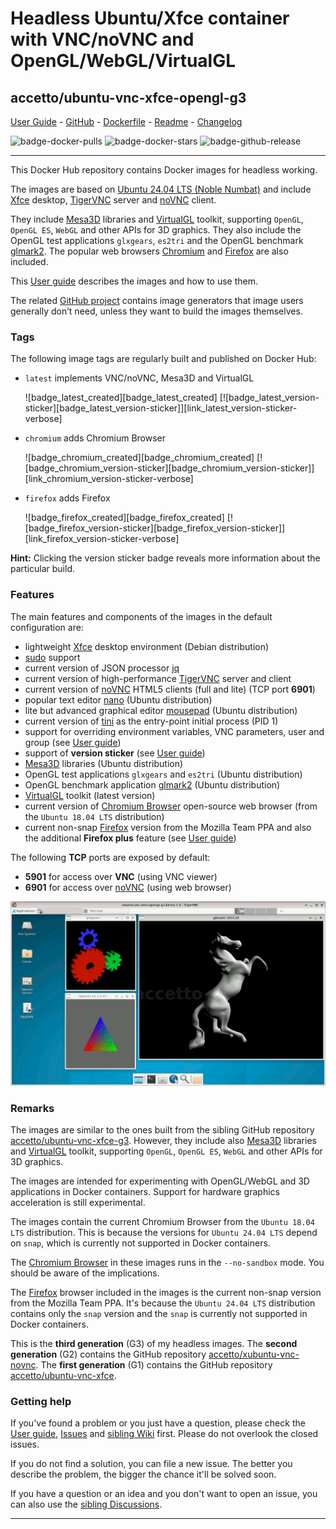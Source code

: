 # Headless Ubuntu/Xfce container with VNC/noVNC and OpenGL/WebGL/VirtualGL

## accetto/ubuntu-vnc-xfce-opengl-g3

[User Guide][this-user-guide] - [GitHub][this-github] - [Dockerfile][this-dockerfile] - [Readme][this-readme-full] - [Changelog][this-changelog]

![badge-docker-pulls][badge-docker-pulls]
![badge-docker-stars][badge-docker-stars]
![badge-github-release][badge-github-release]

***

This Docker Hub repository contains Docker images for headless working.

The images are based on [Ubuntu 24.04 LTS (Noble Numbat)][docker-ubuntu] and include [Xfce][xfce] desktop, [TigerVNC][tigervnc] server and [noVNC][novnc] client.

They include [Mesa3D][mesa3d] libraries and [VirtualGL][virtualgl] toolkit, supporting `OpenGL`, `OpenGL ES`, `WebGL` and other APIs for 3D graphics.
They also include the OpenGL test applications `glxgears`, `es2tri` and the OpenGL benchmark [glmark2][glmark2].
The popular web browsers [Chromium][chromium] and [Firefox][firefox] are also included.

This [User guide][this-user-guide] describes the images and how to use them.

The related [GitHub project][this-github] contains image generators that image users generally don’t need, unless they want to build the images themselves.

### Tags

The following image tags are regularly built and published on Docker Hub:

<!-- markdownlint-disable MD052 -->

- `latest` implements VNC/noVNC, Mesa3D and VirtualGL

    ![badge_latest_created][badge_latest_created]
    [![badge_latest_version-sticker][badge_latest_version-sticker]][link_latest_version-sticker-verbose]

- `chromium` adds Chromium Browser

    ![badge_chromium_created][badge_chromium_created]
    [![badge_chromium_version-sticker][badge_chromium_version-sticker]][link_chromium_version-sticker-verbose]

- `firefox` adds Firefox

    ![badge_firefox_created][badge_firefox_created]
    [![badge_firefox_version-sticker][badge_firefox_version-sticker]][link_firefox_version-sticker-verbose]

<!-- markdownlint-enable MD052 -->

**Hint:** Clicking the version sticker badge reveals more information about the particular build.

### Features

The main features and components of the images in the default configuration are:

- lightweight [Xfce][xfce] desktop environment (Debian distribution)
- [sudo][sudo] support
- current version of JSON processor [jq][jq]
- current version of high-performance [TigerVNC][tigervnc] server and client
- current version of [noVNC][novnc] HTML5 clients (full and lite) (TCP port **6901**)
- popular text editor [nano][nano] (Ubuntu distribution)
- lite but advanced graphical editor [mousepad][mousepad] (Ubuntu distribution)
- current version of [tini][tini] as the entry-point initial process (PID 1)
- support for overriding environment variables, VNC parameters, user and group (see [User guide][this-user-guide-using-containers])
- support of **version sticker** (see [User guide][this-user-guide-version-sticker])
- [Mesa3D][mesa3d] libraries (Ubuntu distribution)
- OpenGL test applications `glxgears` and `es2tri` (Ubuntu distribution)
- OpenGL benchmark application [glmark2][glmark2] (Ubuntu distribution)
- [VirtualGL][virtualgl] toolkit (latest version)
- current version of [Chromium Browser][chromium] open-source web browser (from the `Ubuntu 18.04 LTS` distribution)
- current non-snap [Firefox][firefox] version from the Mozilla Team PPA and also the additional **Firefox plus** feature (see [User guide][this-user-guide-firefox-plus])

The following **TCP** ports are exposed by default:

- **5901** for access over **VNC** (using VNC viewer)
- **6901** for access over [noVNC][novnc] (using web browser)

![container-screenshot][this-screenshot-container]

### Remarks

The images are similar to the ones built from the sibling GitHub repository [accetto/ubuntu-vnc-xfce-g3][sibling-github].
However, they include also [Mesa3D][mesa3d] libraries and [VirtualGL][virtualgl] toolkit, supporting `OpenGL`, `OpenGL ES`, `WebGL` and other APIs for 3D graphics.

The images are intended for experimenting with OpenGL/WebGL and 3D applications in Docker containers.
Support for hardware graphics acceleration is still experimental.

The images contain the current Chromium Browser from the `Ubuntu 18.04 LTS` distribution.
This is because the versions for `Ubuntu 24.04 LTS` depend on `snap`, which is currently not supported in Docker containers.

The [Chromium Browser][chromium] in these images runs in the `--no-sandbox` mode.
You should be aware of the implications.

The [Firefox][firefox] browser included in the images is the current non-snap version from the Mozilla Team PPA.
It's because the `Ubuntu 24.04 LTS` distribution contains only the `snap` version and the `snap` is currently not supported in Docker containers.

This is the **third generation** (G3) of my headless images.
The **second generation** (G2) contains the GitHub repository [accetto/xubuntu-vnc-novnc][accetto-github-xubuntu-vnc-novnc].
The **first generation** (G1) contains the GitHub repository [accetto/ubuntu-vnc-xfce][accetto-github-ubuntu-vnc-xfce].

### Getting help

If you've found a problem or you just have a question, please check the [User guide][this-user-guide], [Issues][this-issues] and [sibling Wiki][sibling-wiki] first.
Please do not overlook the closed issues.

If you do not find a solution, you can file a new issue.
The better you describe the problem, the bigger the chance it'll be solved soon.

If you have a question or an idea and you don't want to open an issue, you can also use the [sibling Discussions][sibling-discussions].

***

[this-user-guide]: https://accetto.github.io/user-guide-g3/

[this-user-guide-version-sticker]: https://accetto.github.io/user-guide-g3/version-sticker/

[this-user-guide-using-containers]: https://accetto.github.io/user-guide-g3/using-containers/

[this-user-guide-firefox-plus]: https://accetto.github.io/user-guide-g3/firefox-plus/

[this-changelog]: https://github.com/accetto/headless-drawing-g3/blob/master/CHANGELOG.md

[this-github]: https://github.com/accetto/headless-drawing-g3/

[this-issues]: https://github.com/accetto/headless-drawing-g3/issues

[this-readme-full]: https://github.com/accetto/headless-drawing-g3/blob/master/docker/xfce/README.md

[sibling-discussions]: https://github.com/accetto/ubuntu-vnc-xfce-g3/discussions

[sibling-github]: https://github.com/accetto/ubuntu-vnc-xfce-g3/

[sibling-wiki]: https://github.com/accetto/ubuntu-vnc-xfce-g3/wiki

[this-dockerfile]: https://github.com/accetto/headless-drawing-g3/blob/master/docker/Dockerfile.xfce

[this-screenshot-container]: https://raw.githubusercontent.com/accetto/headless-drawing-g3/master/docker/doc/images/animation-headless-generic-opengl-live.gif

[accetto-github-xubuntu-vnc-novnc]: https://github.com/accetto/xubuntu-vnc-novnc/

[accetto-github-ubuntu-vnc-xfce]: https://github.com/accetto/ubuntu-vnc-xfce

[docker-ubuntu]: https://hub.docker.com/_/ubuntu/

[chromium]: https://www.chromium.org/Home
[firefox]: https://www.mozilla.org
[glmark2]: https://github.com/glmark2/glmark2
[jq]: https://stedolan.github.io/jq/
[mesa3d]: https://mesa3d.org/
[mousepad]: https://github.com/codebrainz/mousepad
[nano]: https://www.nano-editor.org/
[novnc]: https://github.com/kanaka/noVNC
[sudo]: https://www.sudo.ws/
[tigervnc]: http://tigervnc.org
[tini]: https://github.com/krallin/tini
[virtualgl]: https://virtualgl.org/About/Introduction
[xfce]: http://www.xfce.org

[badge-github-release]: https://badgen.net/github/release/accetto/headless-drawing-g3?icon=github&label=release

[badge-docker-pulls]: https://badgen.net/docker/pulls/accetto/ubuntu-vnc-xfce-opengl-g3?icon=docker&label=pulls

[badge-docker-stars]: https://badgen.net/docker/stars/accetto/ubuntu-vnc-xfce-opengl-g3?icon=docker&label=stars

<!-- Appendix will be added by util-readme.sh -->

